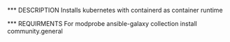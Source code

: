 *** DESCRIPTION
Installs kubernetes with containerd as container runtime

*** REQUIRMENTS 
For modprobe
ansible-galaxy collection install community.general

